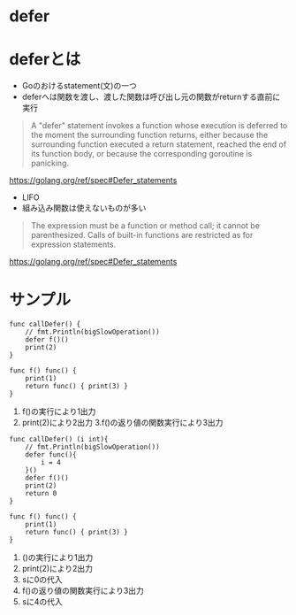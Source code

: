 # defer

# deferとは

- Goのおけるstatement(文)の一つ
- deferへは関数を渡し、渡した関数は呼び出し元の関数がreturnする直前に実行

> A "defer" statement invokes a function whose execution is deferred to the moment the surrounding function returns, either because the surrounding function executed a return statement, reached the end of its function body, or because the corresponding goroutine is panicking.

https://golang.org/ref/spec#Defer_statements

- LIFO
- 組み込み関数は使えないものが多い

> The expression must be a function or method call; it cannot be parenthesized. Calls of built-in functions are restricted as for expression statements.

https://golang.org/ref/spec#Defer_statements

# サンプル

```
func callDefer() {
	// fmt.Println(bigSlowOperation())
	defer f()()
	print(2)
}

func f() func() {
	print(1)
	return func() { print(3) }
}
```

1. f()の実行により1出力
2. print(2)により2出力
3.f()の返り値の関数実行により3出力

```
func callDefer() (i int){
	// fmt.Println(bigSlowOperation())
	defer func(){
		i = 4
	}()
	defer f()()
	print(2)
	return 0
}

func f() func() {
	print(1)
	return func() { print(3) }
}
```

1. ()の実行により1出力
2. print(2)により2出力
3. sに0の代入
4. f()の返り値の関数実行により3出力
5. sに4の代入
